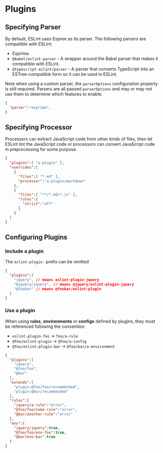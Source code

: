 # Plugins

## Specifying Parser

By default, ESLint uses Espree as its parser. The following parsers are compatible with ESLint:

- Esprima
- `@babel/eslint-parser` - A wrapper around the Babel parser that makes it compatible with ESLint.
- `@typescript-eslint/parser` - A parser that converts TypeScript into an ESTree-compatible form so it can be used in ESLint.

Note when using a custom parser, the `parserOptions` configuration property is still required. Parsers are all passed `parserOptions` and may or may not use them to determine which features to enable.

```json
{
  "parser":"esprima",
}
```

## Specifying Processor

Processors can extract JavaScript code from other kinds of files, then let ESLint lint the JavaScript code or processors can convert JavaScript code in preprocessing for some purpose.

```json
{
  "plugins":[ "a-plugin" ],
  "overrides":[
    {
      "files":[ "*.md" ],
      "processor":"a-plugin/markdown"
    },
    {
      "files":[ "**/*.md/*.js" ],
      "rules":{
        "strict":"off"
      }
    }
  ]
}
```


## Configuring Plugins

### Include a plugin

The `eslint-plugin-` prefix can be omitted 

```json
{
  "plugins":[
    "jquery", // means eslint-plugin-jquery
    "@jquery/jquery", // means @jquery/eslint-plugin-jquery
    "@foobar" // means @foobar/eslint-plugin
  ]
}
```

### Use a plugin

When using **rules**, **environments** or **configs** defined by plugins, they must be referenced following the convention:

- `eslint-plugin-foo` → `foo/a-rule`
- `@foo/eslint-plugin` → `@foo/a-config`
- `@foo/eslint-plugin-bar` → `@foo/bar/a-environment`

```json
{
  "plugins":[
    "jquery",
    "@foo/foo",
    "@bar"
  ],
  "extends":[
    "plugin:@foo/foo/recommended",
    "plugin:@bar/recommended"
  ],
  "rules":{
    "jquery/a-rule":"error",
    "@foo/foo/some-rule":"error",
    "@bar/another-rule":"error"
  },
  "env":{
    "jquery/jquery":true,
    "@foo/foo/env-foo":true,
    "@bar/env-bar":true
  }
}
```